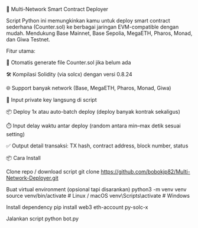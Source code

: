 🚀 Multi-Network Smart Contract Deployer

Script Python ini memungkinkan kamu untuk deploy smart contract sederhana (Counter.sol) ke berbagai jaringan EVM-compatible dengan mudah.
Mendukung Base Mainnet, Base Sepolia, MegaETH, Pharos, Monad, dan Giwa Testnet.

Fitur utama:

🔧 Otomatis generate file Counter.sol jika belum ada

🛠️ Kompilasi Solidity (via solcx) dengan versi 0.8.24

🌐 Support banyak network (Base, MegaETH, Pharos, Monad, Giwa)

🔑 Input private key langsung di script

📦 Deploy 1x atau auto-batch deploy (deploy banyak kontrak sekaligus)

⏱️ Input delay waktu antar deploy (random antara min–max detik sesuai setting)

✅ Output detail transaksi: TX hash, contract address, block number, status


📦 Cara Install

Clone repo / download script
git clone https://github.com/bobokjp82/Multi-Network-Deployer.git


Buat virtual environment (opsional tapi disarankan)
python3 -m venv venv
source venv/bin/activate   # Linux / macOS
venv\Scripts\activate      # Windows


Install dependency
pip install web3 eth-account py-solc-x


Jalankan script
python bot.py
